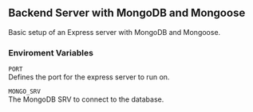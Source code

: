 ## Backend Server with MongoDB and Mongoose

Basic setup of an Express server with MongoDB and Mongoose.

### Enviroment Variables

`PORT`  
Defines the port for the express server to run on.

`MONGO_SRV`  
The MongoDB SRV to connect to the database.

